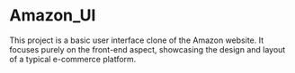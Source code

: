 # Amazon_UI
This project is a basic user interface clone of the Amazon website. It focuses purely on the front-end aspect, showcasing the design and layout of a typical e-commerce platform.
